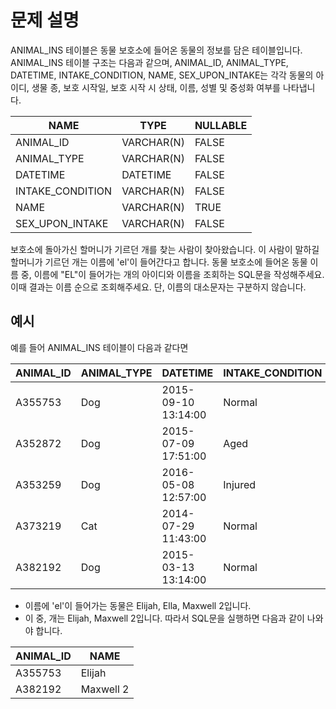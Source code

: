 # 문제 설명
ANIMAL_INS 테이블은 동물 보호소에 들어온 동물의 정보를 담은 테이블입니다. ANIMAL_INS 테이블 구조는 다음과 같으며, ANIMAL_ID, ANIMAL_TYPE, DATETIME, INTAKE_CONDITION, NAME, SEX_UPON_INTAKE는 각각 동물의 아이디, 생물 종, 보호 시작일, 보호 시작 시 상태, 이름, 성별 및 중성화 여부를 나타냅니다.

| NAME            | TYPE       | NULLABLE |
|-----------------|------------|----------|
| ANIMAL_ID       | VARCHAR(N) | FALSE    |
| ANIMAL_TYPE     | VARCHAR(N) | FALSE    |
| DATETIME        | DATETIME   | FALSE    |
| INTAKE_CONDITION | VARCHAR(N)| FALSE    |
| NAME            | VARCHAR(N) | TRUE     |
| SEX_UPON_INTAKE | VARCHAR(N) | FALSE    |

보호소에 돌아가신 할머니가 기르던 개를 찾는 사람이 찾아왔습니다. 이 사람이 말하길 할머니가 기르던 개는 이름에 'el'이 들어간다고 합니다. 동물 보호소에 들어온 동물 이름 중, 이름에 "EL"이 들어가는 개의 아이디와 이름을 조회하는 SQL문을 작성해주세요. 이때 결과는 이름 순으로 조회해주세요. 단, 이름의 대소문자는 구분하지 않습니다.

## 예시
예를 들어 ANIMAL_INS 테이블이 다음과 같다면

| ANIMAL_ID | ANIMAL_TYPE | DATETIME             | INTAKE_CONDITION | NAME         | SEX_UPON_INTAKE |
|-----------|-------------|----------------------|------------------|--------------|-----------------|
| A355753   | Dog         | 2015-09-10 13:14:00  | Normal           | Elijah       | Neutered Male   |
| A352872   | Dog         | 2015-07-09 17:51:00  | Aged             | Peanutbutter | Neutered Male   |
| A353259   | Dog         | 2016-05-08 12:57:00  | Injured          | Bj           | Neutered Male   |
| A373219   | Cat         | 2014-07-29 11:43:00  | Normal           | Ella         | Spayed Female   |
| A382192   | Dog         | 2015-03-13 13:14:00  | Normal           | Maxwell 2    | Intact Male     |

- 이름에 'el'이 들어가는 동물은 Elijah, Ella, Maxwell 2입니다.
- 이 중, 개는 Elijah, Maxwell 2입니다.
따라서 SQL문을 실행하면 다음과 같이 나와야 합니다.

| ANIMAL_ID | NAME       |
|-----------|------------|
| A355753   | Elijah     |
| A382192   | Maxwell 2  |
